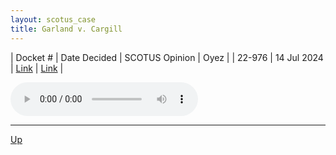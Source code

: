```yaml
---
layout: scotus_case
title: Garland v. Cargill
---
```


| Docket # | Date Decided | SCOTUS Opinion | Oyez |
| 22-976 | 14 Jul 2024 | [Link](https://www.supremecourt.gov/opinions/23pdf/602us1r36_k537.pdf) | [Link](https://www.oyez.org/cases/2023/22-976) |

<audio controls>
   <source src='./resources/22-976.mp3' type='audio/mpeg'>
</audio>

<object data='./resources/22-976.pdf' type='application/pdf'></object>

---

[Up](./README.md)